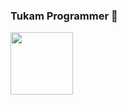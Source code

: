 ### Tukam Programmer 👋
<img align='center' src='https://media.tenor.com/6xGbM_FxV_AAAAAM/discord.gif' width='100"'>
